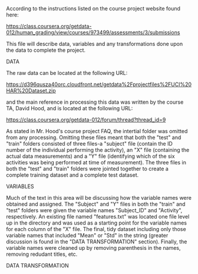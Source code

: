 According to the instructions listed on the course project website found here:

https://class.coursera.org/getdata-012/human_grading/view/courses/973499/assessments/3/submissions

This file will describe data, variables and any transformations done upon the data to complete the project.

DATA

The raw data can be located at the following URL:

https://d396qusza40orc.cloudfront.net/getdata%2Fprojectfiles%2FUCI%20HAR%20Dataset.zip 

and the main reference in processing this data was written by the course TA, David Hood, and is located at the following URL:

https://class.coursera.org/getdata-012/forum/thread?thread_id=9

As stated in Mr. Hood's course project FAQ, the intertial folder was omitted from any processing. Omitting these files meant
that both the "test" and "train" folders consisted of three files-a "subject" file (contain the ID number of the individual
performing the activity), an "X" file (containing the actual data measurements) and a "Y" file (identifying which of the six
activities was being performed at time of measurement). The three files in both the "test" and "train" folders were jointed together to create a complete training dataset and a complete
test dataset.

VARIABLES

Much of the text in this area will be discussing how the variable names were obtained and assigned. The "Subject" and "Y" files in both the "train" and "test" folders were given the variable names "Subject_ID" and "Activity", respectively. An existing file named "features.txt" was located one file level up in the directory and was used as a starting point for the variable names for each column of the "X" file. The final, tidy dataset including only those variable names that included "Mean" or "Std" in the string (greater discussion is found in the "DATA TRANSFORMATION" section). Finally, the variable names were cleaned up by
removing parenthesis in the names, removing redudant titles, etc.

DATA TRANSFORMATION




